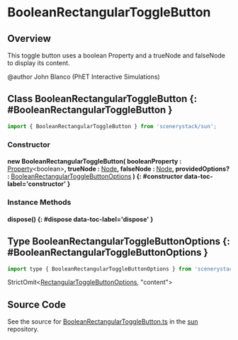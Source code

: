 # BooleanRectangularToggleButton

## Overview

This toggle button uses a boolean Property and a trueNode and falseNode to display its content.

@author John Blanco (PhET Interactive Simulations)

## Class BooleanRectangularToggleButton {: #BooleanRectangularToggleButton }


```js
import { BooleanRectangularToggleButton } from 'scenerystack/sun';
```
### Constructor

#### new BooleanRectangularToggleButton( booleanProperty : <span style="font-weight: 400;">[Property](../axon/Property.md)&lt;<span style="color: hsla(calc(var(--md-hue) + 180deg),80%,40%,1);">boolean</span>&gt;</span>, trueNode : <span style="font-weight: 400;">[Node](../scenery/Node.md)</span>, falseNode : <span style="font-weight: 400;">[Node](../scenery/Node.md)</span>, providedOptions? : <span style="font-weight: 400;">[BooleanRectangularToggleButtonOptions](../sun/BooleanRectangularToggleButton.md#BooleanRectangularToggleButtonOptions)</span> ) {: #constructor data-toc-label='constructor' }

### Instance Methods

#### dispose() {: #dispose data-toc-label='dispose' }



## Type BooleanRectangularToggleButtonOptions {: #BooleanRectangularToggleButtonOptions }


```js
import type { BooleanRectangularToggleButtonOptions } from 'scenerystack/sun';
```


StrictOmit&lt;[RectangularToggleButtonOptions](../sun/RectangularToggleButton.md#RectangularToggleButtonOptions), "content"&gt;



## Source Code

See the source for [BooleanRectangularToggleButton.ts](https://github.com/phetsims/sun/blob/main/js/buttons/BooleanRectangularToggleButton.ts) in the [sun](https://github.com/phetsims/sun) repository.
